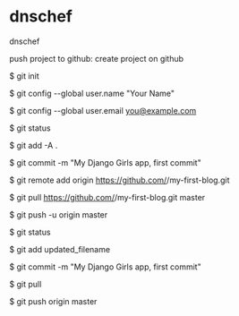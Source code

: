 # dnschef
dnschef

push project to github:
create project on github

$ git init

$ git config --global user.name "Your Name"

$ git config --global user.email you@example.com

$ git status

$ git add -A .

$ git commit -m "My Django Girls app, first commit"

$ git remote add origin https://github.com/<your-github-username>/my-first-blog.git

$ git pull https://github.com/<your-github-username>/my-first-blog.git master

$ git push -u origin master



$ git status

$ git add updated_filename

$ git commit -m "My Django Girls app, first commit"

$ git pull

$ git push origin master
